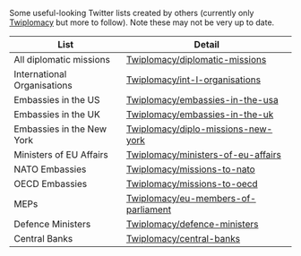 Some useful-looking Twitter lists created by others (currently only [Twiplomacy](https://twitter.com/Twiplomacy) but more to follow). Note these may not be very up to date.

| List | Detail |
|------|------|
| All diplomatic missions | [Twiplomacy/diplomatic-missions](https://twitter.com/Twiplomacy/lists/diplomatic-missions) |
| International Organisations | [Twiplomacy/int-l-organisations](https://twitter.com/Twiplomacy/lists/int-l-organisations) |
| Embassies in the US | [Twiplomacy/embassies-in-the-usa](https://twitter.com/Twiplomacy/lists/embassies-in-the-usa) |
| Embassies in the UK | [Twiplomacy/embassies-in-the-uk](https://twitter.com/Twiplomacy/lists/embassies-in-the-uk) |
| Embassies in the New York | [Twiplomacy/diplo-missions-new-york](https://twitter.com/Twiplomacy/lists/diplo-missions-new-york) |
| Ministers of EU Affairs | [Twiplomacy/ministers-of-eu-affairs](https://twitter.com/Twiplomacy/lists/ministers-of-eu-affairs) |
| NATO Embassies  | [Twiplomacy/missions-to-nato](https://twitter.com/Twiplomacy/lists/missions-to-nato) |
| OECD Embassies | [Twiplomacy/missions-to-oecd](https://twitter.com/Twiplomacy/lists/missions-to-oecd) |
| MEPs | [Twiplomacy/eu-members-of-parliament](https://twitter.com/Twiplomacy/lists/eu-members-of-parliament) |
| Defence Ministers | [Twiplomacy/defence-ministers](https://twitter.com/Twiplomacy/lists/defence-ministers) |
| Central Banks | [Twiplomacy/central-banks](https://twitter.com/Twiplomacy/lists/central-banks) |
